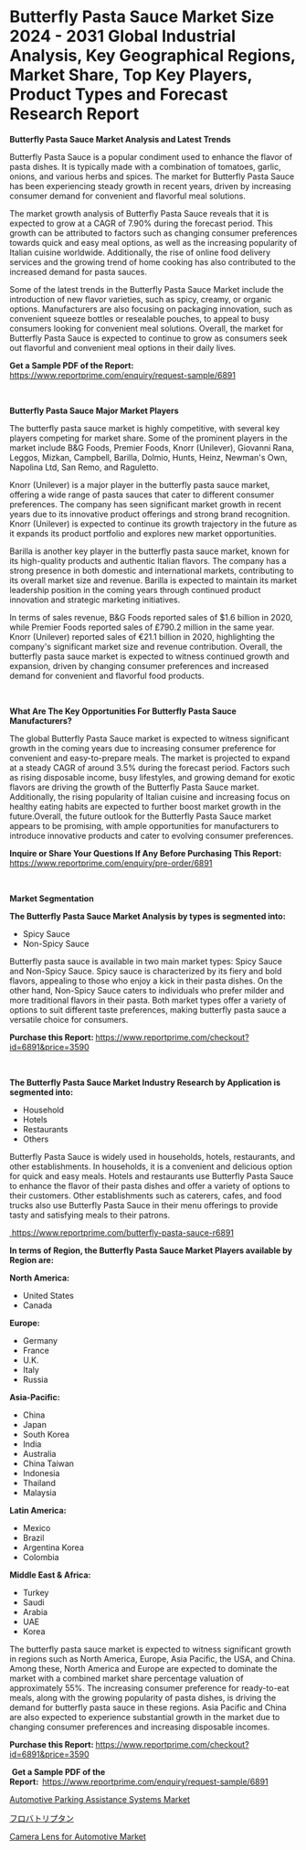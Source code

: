 <p><h1>Butterfly Pasta Sauce Market Size 2024 - 2031 Global Industrial Analysis, Key Geographical Regions, Market Share, Top Key Players, Product Types and Forecast Research Report</h1></p><p><strong>Butterfly Pasta Sauce Market Analysis and Latest Trends</strong></p>
<p><p>Butterfly Pasta Sauce is a popular condiment used to enhance the flavor of pasta dishes. It is typically made with a combination of tomatoes, garlic, onions, and various herbs and spices. The market for Butterfly Pasta Sauce has been experiencing steady growth in recent years, driven by increasing consumer demand for convenient and flavorful meal solutions.</p><p>The market growth analysis of Butterfly Pasta Sauce reveals that it is expected to grow at a CAGR of 7.90% during the forecast period. This growth can be attributed to factors such as changing consumer preferences towards quick and easy meal options, as well as the increasing popularity of Italian cuisine worldwide. Additionally, the rise of online food delivery services and the growing trend of home cooking has also contributed to the increased demand for pasta sauces.</p><p>Some of the latest trends in the Butterfly Pasta Sauce Market include the introduction of new flavor varieties, such as spicy, creamy, or organic options. Manufacturers are also focusing on packaging innovation, such as convenient squeeze bottles or resealable pouches, to appeal to busy consumers looking for convenient meal solutions. Overall, the market for Butterfly Pasta Sauce is expected to continue to grow as consumers seek out flavorful and convenient meal options in their daily lives.</p></p>
<p><strong>Get a Sample PDF of the Report:&nbsp;</strong> <a href="https://www.reportprime.com/enquiry/request-sample/6891">https://www.reportprime.com/enquiry/request-sample/6891</a></p>
<p>&nbsp;</p>
<p><strong>Butterfly Pasta Sauce Major Market Players</strong></p>
<p><p>The butterfly pasta sauce market is highly competitive, with several key players competing for market share. Some of the prominent players in the market include B&G Foods, Premier Foods, Knorr (Unilever), Giovanni Rana, Leggos, Mizkan, Campbell, Barilla, Dolmio, Hunts, Heinz, Newman's Own, Napolina Ltd, San Remo, and Raguletto.</p><p>Knorr (Unilever) is a major player in the butterfly pasta sauce market, offering a wide range of pasta sauces that cater to different consumer preferences. The company has seen significant market growth in recent years due to its innovative product offerings and strong brand recognition. Knorr (Unilever) is expected to continue its growth trajectory in the future as it expands its product portfolio and explores new market opportunities.</p><p>Barilla is another key player in the butterfly pasta sauce market, known for its high-quality products and authentic Italian flavors. The company has a strong presence in both domestic and international markets, contributing to its overall market size and revenue. Barilla is expected to maintain its market leadership position in the coming years through continued product innovation and strategic marketing initiatives.</p><p>In terms of sales revenue, B&G Foods reported sales of $1.6 billion in 2020, while Premier Foods reported sales of £790.2 million in the same year. Knorr (Unilever) reported sales of €21.1 billion in 2020, highlighting the company's significant market size and revenue contribution. Overall, the butterfly pasta sauce market is expected to witness continued growth and expansion, driven by changing consumer preferences and increased demand for convenient and flavorful food products.</p></p>
<p>&nbsp;</p>
<p><strong>What Are The Key Opportunities For Butterfly Pasta Sauce Manufacturers?</strong></p>
<p><p>The global Butterfly Pasta Sauce market is expected to witness significant growth in the coming years due to increasing consumer preference for convenient and easy-to-prepare meals. The market is projected to expand at a steady CAGR of around 3.5% during the forecast period. Factors such as rising disposable income, busy lifestyles, and growing demand for exotic flavors are driving the growth of the Butterfly Pasta Sauce market. Additionally, the rising popularity of Italian cuisine and increasing focus on healthy eating habits are expected to further boost market growth in the future.Overall, the future outlook for the Butterfly Pasta Sauce market appears to be promising, with ample opportunities for manufacturers to introduce innovative products and cater to evolving consumer preferences.</p></p>
<p><strong>Inquire or Share Your Questions If Any Before Purchasing This Report:</strong> <a href="https://www.reportprime.com/enquiry/pre-order/6891">https://www.reportprime.com/enquiry/pre-order/6891</a></p>
<p>&nbsp;</p>
<p><strong>Market Segmentation</strong></p>
<p><strong>The Butterfly Pasta Sauce Market Analysis by types is segmented into:</strong></p>
<p><ul><li>Spicy Sauce</li><li>Non-Spicy Sauce</li></ul></p>
<p><p>Butterfly pasta sauce is available in two main market types: Spicy Sauce and Non-Spicy Sauce. Spicy sauce is characterized by its fiery and bold flavors, appealing to those who enjoy a kick in their pasta dishes. On the other hand, Non-Spicy Sauce caters to individuals who prefer milder and more traditional flavors in their pasta. Both market types offer a variety of options to suit different taste preferences, making butterfly pasta sauce a versatile choice for consumers.</p></p>
<p><strong>Purchase this Report:&nbsp;</strong><a href="https://www.reportprime.com/checkout?id=6891&price=3590">https://www.reportprime.com/checkout?id=6891&price=3590</a></p>
<p>&nbsp;</p>
<p><strong>The Butterfly Pasta Sauce Market Industry Research by Application is segmented into:</strong></p>
<p><ul><li>Household</li><li>Hotels</li><li>Restaurants</li><li>Others</li></ul></p>
<p><p>Butterfly Pasta Sauce is widely used in households, hotels, restaurants, and other establishments. In households, it is a convenient and delicious option for quick and easy meals. Hotels and restaurants use Butterfly Pasta Sauce to enhance the flavor of their pasta dishes and offer a variety of options to their customers. Other establishments such as caterers, cafes, and food trucks also use Butterfly Pasta Sauce in their menu offerings to provide tasty and satisfying meals to their patrons.</p></p>
<p><a href="https://www.reportprime.com/butterfly-pasta-sauce-r6891">&nbsp;https://www.reportprime.com/butterfly-pasta-sauce-r6891</a></p>
<p><strong>In terms of Region, the Butterfly Pasta Sauce Market Players available by Region are:</strong></p>
<p>
    <p> <strong> North America: </strong>
        <ul>
            <li>United States</li>
            <li>Canada</li>
        </ul>
        </p> 
    <p> <strong> Europe: </strong>
        <ul>
            <li>Germany</li>
            <li>France</li>
            <li>U.K.</li>
            <li>Italy</li>
            <li>Russia</li>
        </ul>
        </p> 
    <p> <strong> Asia-Pacific: </strong>
        <ul>
            <li>China</li>
            <li>Japan</li>
            <li>South Korea</li>
            <li>India</li>
            <li>Australia</li>
            <li>China Taiwan</li>
            <li>Indonesia</li>
            <li>Thailand</li>
            <li>Malaysia</li>
        </ul>
        </p> 
    <p> <strong> Latin America: </strong>
        <ul>
            <li>Mexico</li>
            <li>Brazil</li>
            <li>Argentina Korea</li>
            <li>Colombia</li>
        </ul>
        </p> 
    <p> <strong> Middle East & Africa: </strong>
        <ul>
            <li>Turkey</li>
            <li>Saudi</li>
            <li>Arabia</li>
            <li>UAE</li>
            <li>Korea</li>
        </ul>
    </p>
    </p>
<p><p>The butterfly pasta sauce market is expected to witness significant growth in regions such as North America, Europe, Asia Pacific, the USA, and China. Among these, North America and Europe are expected to dominate the market with a combined market share percentage valuation of approximately 55%. The increasing consumer preference for ready-to-eat meals, along with the growing popularity of pasta dishes, is driving the demand for butterfly pasta sauce in these regions. Asia Pacific and China are also expected to experience substantial growth in the market due to changing consumer preferences and increasing disposable incomes.</p></p>
<p><strong>Purchase this Report: </strong><a href="https://www.reportprime.com/checkout?id=6891&price=3590">https://www.reportprime.com/checkout?id=6891&price=3590</a></p>
<p>&nbsp;<strong>Get a Sample PDF of the Report:&nbsp;&nbsp;</strong><a href="https://www.reportprime.com/enquiry/request-sample/6891">https://www.reportprime.com/enquiry/request-sample/6891</a></p>
<p><strong></strong></p>
<p><p><a href="https://www.linkedin.com/pulse/automotive-parking-assistance-systems-market-size-focuses-ozhre?trackingId=%2FhykZBTVsV%2FmdFN%2BrW4n6g%3D%3D">Automotive Parking Assistance Systems Market</a></p><p><a href="https://github.com/oqoeusbvpadwjs08/Market-Research-Report-List-1/blob/main/415480120159.md">フロバトリプタン</a></p><p><a href="https://www.linkedin.com/pulse/camera-lens-automotive-market-insights-players-forecast-till-rygse?trackingId=DHs39gk3jtQbPRf%2BEr9dfQ%3D%3D">Camera Lens for Automotive Market</a></p></p>